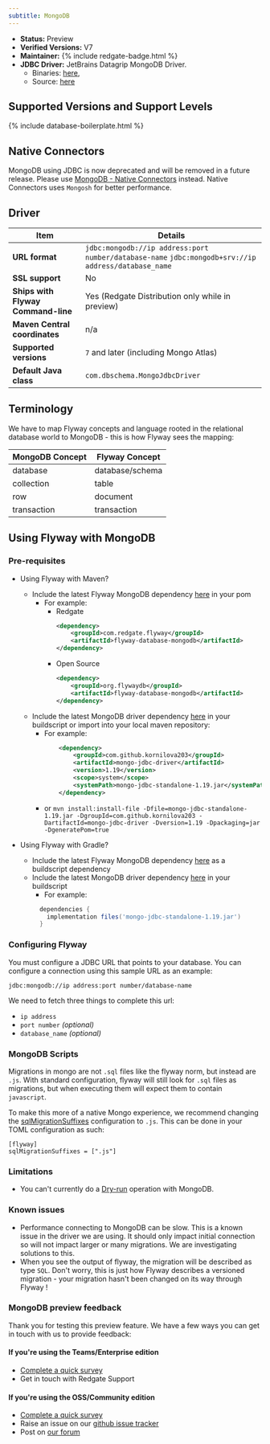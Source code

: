 ```yaml
---
subtitle: MongoDB
---
```


- **Status:** Preview
- **Verified Versions:** V7
- **Maintainer:** {% include redgate-badge.html %}
- **JDBC Driver:** JetBrains Datagrip MongoDB Driver.
    - Binaries: [here](https://www.jetbrains.com/datagrip/jdbc-drivers/),
    - Source: [here](https://github.com/DataGrip/mongo-jdbc-driver)

## Supported Versions and Support Levels

{% include database-boilerplate.html %}

## Native Connectors

MongoDB using JDBC is now deprecated and will be removed in a future release. 
Please use [MongoDB - Native Connectors](<Database Driver Reference/MongoDB/MongoDB - Native Connectors>) instead. 
Native Connectors uses `Mongosh` for better performance.

## Driver

| Item                               | Details                                                                                                                                 |
|------------------------------------|-----------------------------------------------------------------------------------------------------------------------------------------|
| **URL format**                     | `jdbc:mongodb://ip address:port number/database-name` `jdbc:mongodb+srv://ip address/database_name` |
| **SSL support**                    | No                                                                                                                                      |
| **Ships with Flyway Command-line** | Yes (Redgate Distribution only while in preview)                                                                                        |
| **Maven Central coordinates**      | n/a                                                                                                                                     |
| **Supported versions**             | `7` and later (including Mongo Atlas)                                                                                                   |
| **Default Java class**             | `com.dbschema.MongoJdbcDriver`                                                                                                          |

## Terminology
We have to map Flyway concepts and language rooted in the relational database world to MongoDB - this is how Flyway sees the mapping:
  
| MongoDB Concept | Flyway Concept  |
|-----------------|-----------------|
| database        | database/schema |
| collection      | table           |
| row             | document        |
| transaction     | transaction     |

## Using Flyway with MongoDB

### Pre-requisites

- Using Flyway with Maven?
    - Include the latest Flyway MongoDB dependency [here](https://central.sonatype.com/artifact/org.flywaydb/flyway-database-mongodb) in your pom
        - For example:
            - Redgate
              ```xml
              <dependency>
                  <groupId>com.redgate.flyway</groupId>
                  <artifactId>flyway-database-mongodb</artifactId>
              </dependency>
              ```
            - Open Source
              ```xml
              <dependency>
                  <groupId>org.flywaydb</groupId>
                  <artifactId>flyway-database-mongodb</artifactId>
              </dependency>
              ```
    - Include the latest MongoDB driver dependency [here](https://github.com/DataGrip/mongo-jdbc-driver) in your buildscript or import into your local maven repository:
        - For example:
          ```xml
              <dependency>
                  <groupId>com.github.kornilova203</groupId>
                  <artifactId>mongo-jdbc-driver</artifactId>
                  <version>1.19</version>
                  <scope>system</scope>
                  <systemPath>mongo-jdbc-standalone-1.19.jar</systemPath>  
              </dependency>
          ```
        - or `mvn install:install-file -Dfile=mongo-jdbc-standalone-1.19.jar -DgroupId=com.github.kornilova203 -DartifactId=mongo-jdbc-driver -Dversion=1.19 -Dpackaging=jar -DgeneratePom=true`

- Using Flyway with Gradle?
    - Include the latest Flyway MongoDB dependency [here](https://central.sonatype.com/artifact/org.flywaydb/flyway-database-mongodb) as a buildscript dependency
    - Include the latest MongoDB driver dependency [here](https://github.com/DataGrip/mongo-jdbc-driver) in your buildscript
        - For example:
      ```groovy
        dependencies {
          implementation files('mongo-jdbc-standalone-1.19.jar')
        }
      ```

### Configuring Flyway

You must configure a JDBC URL that points to your database. You can configure a connection using this sample URL as an example:

`jdbc:mongodb://ip address:port number/database-name`

We need to fetch three things to complete this url:

- `ip address`
- `port number` _(optional)_
- `database_name` _(optional)_

### MongoDB Scripts

Migrations in mongo are not `.sql` files like the flyway norm, but instead are `.js`. With standard configuration, flyway will still look for `.sql` files as migrations, but when executing them will expect them to contain `javascript`.

To make this more of a native Mongo experience, we recommend changing the [sqlMigrationSuffixes](<Configuration/Flyway Namespace/Flyway SQL Migration Suffixes Setting>) configuration to `.js`. This can be done in your TOML configuration as such:

```
[flyway]
sqlMigrationSuffixes = [".js"]
```

### Limitations

- You can't currently do a [Dry-run](<https://documentation.red-gate.com/fd/migration-command-dry-runs-275218517.html>) operation with MongoDB.

### Known issues

- Performance connecting to MongoDB can be slow. This is a known issue in the driver we are using. It should only impact initial connection so will not impact larger or many migrations. We are investigating solutions to this.
- When you see the output of flyway, the migration will be described as type `SQL`. Don't worry, this is just how Flyway describes a versioned migration - your migration hasn't been changed on its way through Flyway ! 

### MongoDB preview feedback

Thank you for testing this preview feature. We have a few ways you can get in touch with us to provide feedback:
#### If you're using the Teams/Enterprise edition
- [Complete a quick survey](https://redgate.research.net/r/flyway-nc-enterprise)
- Get in touch with Redgate Support

#### If you're using the OSS/Community edition
- [Complete a quick survey](https://redgate.research.net/r/flyway-nc-community)
- Raise an issue on our [github issue tracker](https://github.com/flyway/flyway/issues)
- Post on [our forum](https://productsupport.red-gate.com/hc/en-us/community/topics/24972415719965-Flyway-General-Discussion) 

